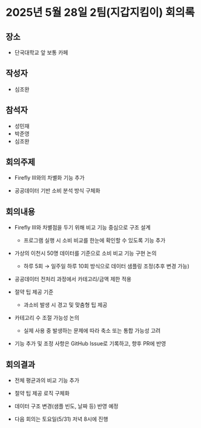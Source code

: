 # 2025년 5월 28일 2팀(지갑지킴이) 회의록

## 장소
- 단국대학교 앞 보통 카페

## 작성자
- 심조완

## 참석자
- 성민재  
- 박준영  
- 심조완

## 회의주제
- Firefly III와의 차별화 기능 추가

- 공공데이터 기반 소비 분석 방식 구체화

## 회의내용
- Firefly III와 차별점을 두기 위해 비교 기능 중심으로 구조 설계
  - 프로그램 실행 시 소비 비교를 한눈에 확인할 수 있도록 기능 추가

- 가상의 이천시 50명 데이터를 기준으로 소비 비교 기능 구현 논의
  - 하루 5회 → 일주일 하루 10회 방식으로 데이터 샘플링 조정(추후 변경 가능)

- 공공데이터 전처리 과정에서 카테고리/금액 제한 적용

- 절약 팁 제공 기준
  - 과소비 발생 시 경고 및 맞춤형 팁 제공

- 카테고리 수 조절 가능성 논의
  - 실제 사용 중 발생하는 문제에 따라 축소 또는 통합 가능성 고려

- 기능 추가 및 조정 사항은 GitHub Issue로 기록하고, 향후 PR에 반영

## 회의결과
- 전체 평균과의 비교 기능 추가

- 절약 팁 제공 로직 구체화

- 데이터 구조 변경(샘플 빈도, 날짜 등) 반영 예정

- 다음 회의는 토요일(5/31) 저녁 8시에 진행
